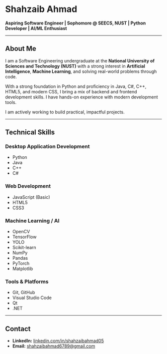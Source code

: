 # Shahzaib Ahmad

**Aspiring Software Engineer | Sophomore @ SEECS, NUST | Python Developer | AI/ML Enthusiast**

---

## About Me

I am a Software Engineering undergraduate at the **National University of Sciences and Technology (NUST)** with a strong interest in **Artificial Intelligence**, **Machine Learning**, and solving real-world problems through code.

With a strong foundation in Python and proficiency in Java, C#, C++, HTML5, and modern CSS, I bring a mix of backend and frontend development skills. I have hands-on experience with modern development tools.

I am actively working to build practical, impactful projects.

---

## Technical Skills

### Desktop Application Development
- Python
- Java
- C++
- C#

### Web Development
- JavaScript (Basic)
- HTML5
- CSS3

### Machine Learning / AI
- OpenCV
- TensorFlow
- YOLO
- Scikit-learn
- NumPy
- Pandas
- PyTorch
- Matplotlib

### Tools & Platforms
- Git, GitHub
- Visual Studio Code
- Qt
- .NET

---

## Contact

- **LinkedIn:** [linkedin.com/in/shahzaibahmad05](https://www.linkedin.com/in/shahzaibahmad05)  
- **Email:** shahzaibahmad6789@gmail.com
